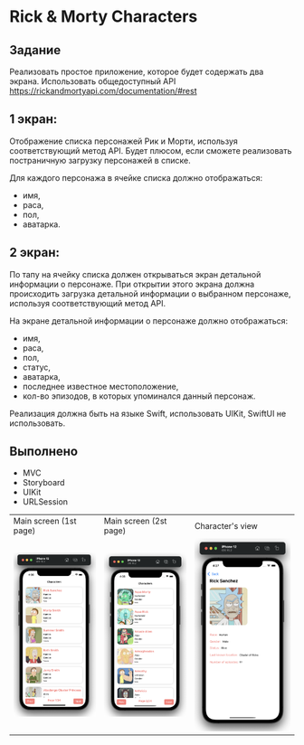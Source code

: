# Rick & Morty Characters

## Задание

Реализовать простое приложение, которое будет содержать два экрана.
Использовать общедоступный API https://rickandmortyapi.com/documentation/#rest

## 1 экран:
Отображение списка персонажей Рик и Морти, используя соответствующий метод API. 
Будет плюсом, если сможете реализовать постраничную загрузку персонажей в списке.

Для каждого персонажа в ячейке списка должно отображаться:
- имя, 
- раса, 
- пол, 
- аватарка.

## 2 экран:
По тапу на ячейку списка должен открываться экран детальной информации о персонаже. 
При открытии этого экрана должна происходить загрузка детальной информации о выбранном персонаже, используя соответствующий метод API.

На экране детальной информации о персонаже должно отображаться:
- имя, 
- раса, 
- пол, 
- статус, 
- аватарка, 
- последнее известное местоположение, 
- кол-во эпизодов, в которых упоминался данный персонаж.

Реализация должна быть на языке Swift, использовать UIKit, SwiftUI не использовать.

## Выполнено
- MVC
- Storyboard
- UIKit
- URLSession

<table>
  <tr>
    <td>Main screen (1st page)</td>
    <td>Main screen (2st page)</td>
    <td>Character's view</td>
  </tr>
  <tr>
    <td><img src="https://raw.githubusercontent.com/semjonG/Rick-MortyCharacters/main/scr1.png"></td>
    <td><img src="https://raw.githubusercontent.com/semjonG/Rick-MortyCharacters/main/scr2.png"></td>
    <td><img src="https://raw.githubusercontent.com/semjonG/Rick-MortyCharacters/main/scr3.png"></td>
  </tr>
  <tr>
